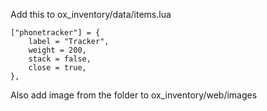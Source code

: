 Add this to ox_inventory/data/items.lua

	["phonetracker"] = {
		label = "Tracker",
		weight = 200,
		stack = false,
		close = true,
	},

Also add image from the folder to ox_inventory/web/images